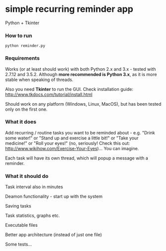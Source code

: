# simple recurring reminder app

Python + Tkinter

### How to run

```
python reminder.py
```

### Requirements

Works (or at least should work) with both Python 2.x and 3.x - tested with 2.7.12 and 3.5.2. Although **more recommended is Python 3.x**, as it is more stable when speaking of threads.

Also you need **Tkinter** to run the GUI. Check installation guide: http://www.tkdocs.com/tutorial/install.html

Should work on any platform (Windows, Linux, MacOS), but has been tested only on the first one.

### What it does

Add recurring / routine tasks you want to be reminded about - e.g. "Drink some water!" or "Stand up and exercise a little bit!" or "Take your medicine!" or "Roll your eyes!" (no, seriously! Check this out: http://www.wikihow.com/Exercise-Your-Eyes)... You can imagine.

Each task will have its own thread, which will popup a message with a reminder.

### What it should do

Task interval also in minutes

Deamon functionality - start up with the system

Saving tasks

Task statistics, graphs etc.

Executable files

Better app architecture (instead of just one file)

Some tests...
